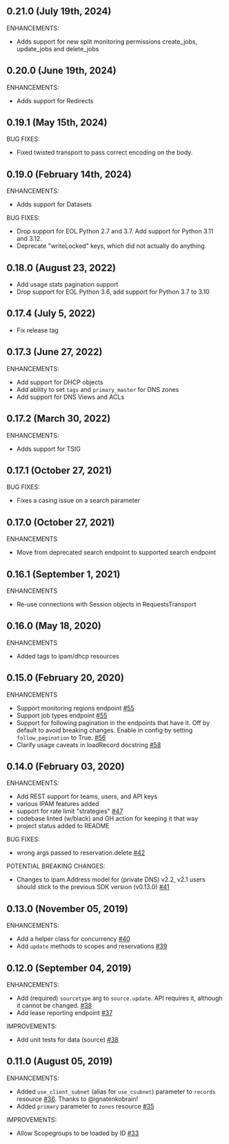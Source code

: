 ## 0.21.0 (July 19th, 2024)

ENHANCEMENTS:
* Adds support for new split monitoring permissions create_jobs, update_jobs and delete_jobs

## 0.20.0 (June 19th, 2024)

ENHANCEMENTS:
* Adds support for Redirects

## 0.19.1 (May 15th, 2024)

BUG FIXES:
* Fixed twisted transport to pass correct encoding on the body.

## 0.19.0 (February 14th, 2024)

ENHANCEMENTS:
* Adds support for Datasets

BUG FIXES:
* Drop support for EOL Python 2.7 and 3.7. Add support for Python 3.11
  and 3.12.
* Deprecate "writeLocked" keys, which did not actually do anything.

## 0.18.0 (August 23, 2022)
* Add usage stats pagination support
* Drop support for EOL Python 3.6, add support for Python 3.7 to 3.10

## 0.17.4 (July 5, 2022)
* Fix release tag

## 0.17.3 (June 27, 2022)
ENHANCEMENTS:
* Add support for DHCP objects
* Add ability to set `tags` and `primary_master` for DNS zones
* Add support for DNS Views and ACLs

## 0.17.2 (March 30, 2022)
ENHANCEMENTS:
* Adds support for TSIG

## 0.17.1 (October 27, 2021)
BUG FIXES:
* Fixes a casing issue on a search parameter

## 0.17.0 (October 27, 2021)
ENHANCEMENTS
* Move from deprecated search endpoint to supported search endpoint

## 0.16.1 (September 1, 2021)

ENHANCEMENTS
* Re-use connections with Session objects in RequestsTransport

## 0.16.0 (May 18, 2020)

ENHANCEMENTS
* Added tags to ipam/dhcp resources

## 0.15.0 (February 20, 2020)

ENHANCEMENTS

* Support monitoring regions endpoint [#55](https://github.com/ns1/ns1-python/pull/55)
* Support job types endpoint [#55](https://github.com/ns1/ns1-python/pull/55)
* Support for following pagination in the endpoints that have it. Off by
  default to avoid breaking changes. Enable in config by setting
  `follow_pagination` to True. [#56](https://github.com/ns1/ns1-python/pull/56)
* Clarify usage caveats in loadRecord docstring [#58](https://github.com/ns1/ns1-python/pull/58)

## 0.14.0 (February 03, 2020)

ENHANCEMENTS:

* Add REST support for teams, users, and API keys
* various IPAM features added
* support for rate limit "strategies" [#47](https://github.com/ns1/ns1-python/pull/47)
* codebase linted (w/black) and GH action for keeping it that way
* project status added to README

BUG FIXES:

* wrong args passed to reservation.delete [#42](https://github.com/ns1/ns1-python/pull/42)

POTENTIAL BREAKING CHANGES:

* Changes to ipam.Address model for (private DNS) v2.2, v2.1 users should stick
  to the previous SDK version (v0.13.0) [#41](https://github.com/ns1/ns1-python/pull/41)

## 0.13.0 (November 05, 2019)

ENHANCEMENTS:

* Add a helper class for concurrency [#40](https://github.com/ns1/ns1-python/pull/40)
* Add `update` methods to scopes and reservations [#39](https://github.com/ns1/ns1-python/pull/39)

## 0.12.0 (September 04, 2019)

ENHANCEMENTS:

* Add (required) `sourcetype` arg to `source.update`. API requires it, although it cannot be changed. [#38](https://github.com/ns1/ns1-python/pull/38)
* Add lease reporting endpoint [#37](https://github.com/ns1-python/pull/37)

IMPROVEMENTS:

* Add unit tests for data (source) [#38](https://github.com/ns1-python/pull/38)

## 0.11.0 (August 05, 2019)

ENHANCEMENTS:

* Added `use_client_subnet` (alias for `use_csubnet`) parameter to `records` resource [#36](https://github.com/ns1/ns1-python/pull/36).  Thanks to @ignatenkobrain!
* Added `primary` parameter to `zones` resource [#35](https://github.com/ns1/ns1-python/pull/35)

IMPROVEMENTS:

* Allow Scopegroups to be loaded by ID [#33](https://github.com/ns1/ns1-python/pull/33)
